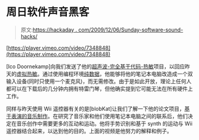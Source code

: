 # 周日软件声音黑客

> 原文:[https://hackaday . com/2009/12/06/Sunday-software-sound-hacks/](https://hackaday.com/2009/12/06/sunday-software-sound-hacks/)

[https://player.vimeo.com/video/7348848](https://player.vimeo.com/video/7348848)

[Ico Doornekamp]向我们发送了他的[超声波-完全基于代码-热敏](http://zevv.nl/play/code/ultrasonic-theremin/)项目，以回应昨天的[虚拟热敏](http://hackaday.com/2009/12/05/virtual-theremin/)。通过使用编程环境[纯数据](http://puredata.info/)，他能够将他的笔记本电脑改造成一个双输入设备(同时只使用一个麦克风)，而无需修改。由于是如此开放，理论上任何人都可以在下载后的几分钟内拥有特雷门琴，但他确实提到它可能无法在所有硬件上工作。

同样与昨天使用 Wii 遥控器有关的是[blobKat]让我们了解一下他的论文项目，[基于表演的音乐制作](http://www.blobkat.com/index.php?pag=works&project=thesis)。在研究了音乐家和他们使用笔记本电脑之间的联系后，他们决定在音乐创作中需要更多的互动和运动。他将手势识别和基于 synth 的运动与 Wii 遥控器结合起来，以达到他的目的。上面的视频是他努力的解释和例子。